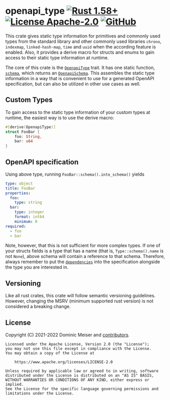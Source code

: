 # openapi_type [![Rust 1.58+](https://img.shields.io/badge/rustc-1.58+-orange.svg)](https://blog.rust-lang.org/2022/01/13/Rust-1.58.0.html) [![License Apache-2.0](https://img.shields.io/badge/license-Apache--2.0-blue.svg)](https://www.apache.org/licenses/LICENSE-2.0) [![GitHub](https://img.shields.io/badge/Code-On%20Github-blue?logo=GitHub)](https://github.com/msrd0/openapi_type)

This crate gives static type information for primitives and commonly used types from the standard library and other commonly used libraries `chrono`, `indexmap`, `linked-hash-map`, `time` and `uuid` when the according feature is enabled. Also, it provides a derive macro for structs and enums to gain access to their static type information at runtime.

The core of this crate is the [`OpenapiType`][__link0] trait. It has one static function, [`schema`][__link1], which returns an [`OpenapiSchema`][__link2]. This assembles the static type information in a way that is convenient to use for a generated OpenAPI specification, but can also be utilized in other use cases as well.


## Custom Types

To gain access to the static type information of your custom types at runtime, the easiest way is to use the derive macro:


```rust
#[derive(OpenapiType)]
struct FooBar {
	foo: String,
	bar: u64
}
```


## OpenAPI specification

Using above type, running `FooBar::schema().into_schema()` yields


```yaml
type: object
title: FooBar
properties:
  foo:
    type: string
  bar:
    type: integer
    format: int64
    minimum: 0
required:
  - foo
  - bar
```

Note, however, that this is not sufficient for more complex types. If one of your structs fields is a type that has a name (that is, `Type::schema().name` is not `None`), above schema will contain a reference to that schema. Therefore, always remember to put the [`dependencies`][__link3] into the specification alongside the type you are interested in.



## Versioning

Like all rust crates, this crate will follow semantic versioning guidelines. However, changing
the MSRV (minimum supported rust version) is not considered a breaking change.

## License

Copyright (C) 2021-2022 Dominic Meiser and [contributors].

```
Licensed under the Apache License, Version 2.0 (the "License");
you may not use this file except in compliance with the License.
You may obtain a copy of the License at

	https://www.apache.org/licenses/LICENSE-2.0

Unless required by applicable law or agreed to in writing, software
distributed under the License is distributed on an "AS IS" BASIS,
WITHOUT WARRANTIES OR CONDITIONS OF ANY KIND, either express or implied.
See the License for the specific language governing permissions and
limitations under the License.
```

 [contributors]: https://github.com/msrd0/openapi_type/graphs/contributors
 [__cargo_doc2readme_dependencies_info]: ggGkYW0BYXSEG7PdjpkVq2U8G2S-tqN92uzAGxunme3y03cmG15HD54CukvjYXKEGx-WnjBiXfMmG4V3M75ny0WUG3hGD9I-WPRHG94Lm2E6FONkYWSBgmxvcGVuYXBpX3R5cGVlMC40LjE
 [__link0]: https://docs.rs/openapi_type/0.4.1/openapi_type/trait.OpenapiType.html
 [__link1]: https://docs.rs/openapi_type/0.4.1/openapi_type/?search=OpenapiType::schema
 [__link2]: https://docs.rs/openapi_type/0.4.1/openapi_type/?search=OpenapiSchema
 [__link3]: https://docs.rs/openapi_type/0.4.1/openapi_type/?search=OpenapiSchema::dependencies
